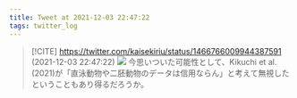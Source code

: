 ```yaml
---
title: Tweet at 2021-12-03 22:47:22
tags: twitter_log
---
```


> [!CITE] https://twitter.com/kaisekiriu/status/1466766009944387591 (2021-12-03 22:47:22)
> ![](https://twitter.com/kaisekiriu/status/1466766009944387591)
> 今思いついた可能性として、Kikuchi et al. (2021)が「直泳動物や二胚動物のデータは信用ならん」と考えて無視したということもあり得るだろうか。
